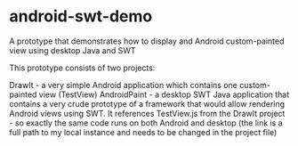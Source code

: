 android-swt-demo
================

A prototype that demonstrates how to display and Android custom-painted view using desktop Java and SWT

This prototype consists of two projects:

DrawIt - a very simple Android application which contains one custom-painted view (TestView)
AndroidPaint - a desktop SWT Java application that contains a very crude prototype of a framework that would allow
rendering Android views using SWT. It references TestView.js from the DrawIt project - so exactly the same code
runs on both Android and desktop (the link is a full path to my local instance and needs to be changed in the
project file)
